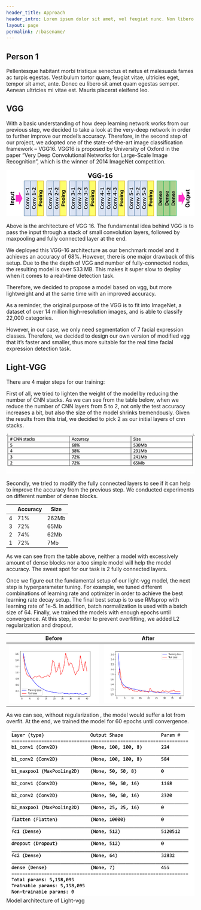 ```yaml
---
header_title: Approach
header_intro: Lorem ipsum dolor sit amet, vel feugiat nunc. Non libero ornare lectus, id in ante nam erat sollicitudin ut, ac mi. Adipisicing at euismod ac. Id eleifend massa morbi, odio dis, mauris elit facilisi. Ultrices purus, leo suscipit lorem nulla vitae hendrerit nam, ut non.
layout: page
permalink: /:basename/
---
```

## Person 1

Pellentesque habitant morbi tristique senectus et netus et malesuada fames ac turpis egestas. Vestibulum tortor quam, feugiat vitae, ultricies eget, tempor sit amet, ante. Donec eu libero sit amet quam egestas semper. Aenean ultricies mi vitae est. Mauris placerat eleifend leo.

## VGG

With a basic understanding of how deep learning network works from our previous step, we decided to take a look at the very-deep network in order to further improve our model’s accuracy. Therefore, in the second step of our project, we adopted one of the state-of-the-art image classification  framework – VGG16. VGG16 is proposed by University of Oxford in the paper “Very Deep Convolutional Networks for Large-Scale Image Recognition”, which is the winner of 2014 ImageNet competition.

![Cannot display](https://github.com/LynetteGao/639-project/blob/LynetteGao-main-page/pages/vgg16.png?raw=true)

Above is the architecture of VGG 16. The fundamental idea behind VGG is to pass the input through a stack of small convolution layers, followed by maxpooling and fully connected layer at the end. 

We deployed this VGG-16 architecture as our benchmark model and it achieves an accuracy of 68%. However, there is one major drawback of this setup. Due to the the depth of VGG and number of fully-connected nodes, the resulting model is over 533 MB. This makes it super slow to deploy when it comes to a real-time detection  task.

Therefore, we decided to propose a model based on vgg, but more lightweight and at the same time with an improved accuracy. 

As a reminder, the original purpose of the VGG is to fit into ImageNet, a dataset of over 14 million high-resolution images, and is able to classify 22,000 categories. 

However, in our case, we only need segmentation of 7 facial expression classes. Therefore, we decided to design our own version of modified vgg that it’s faster and smaller, thus more suitable for the real time facial expression detection task.

## Light-VGG

There are 4 major steps for our training:

First of all, we tried to lighten the weight of the model by reducing the number of CNN stacks. As we can see from the table below, when we reduce the number of CNN layers from 5 to 2, not only the test accuracy increases a bit, but also the size of the model shrinks tremendously. Given the results from this trial, we decided to pick 2 as our initial layers of cnn stacks.

![Cannot display](https://github.com/LynetteGao/639-project/blob/LynetteGao-main-page/pages/table1.png?raw=true)

Secondly, we tried to modify the fully connected layers to see if it can help to improve the accuracy from the previous step. We conducted experiments on different number of dense blocks.

|   	| Accuracy 	| Size  	|
|---	|----------	|-------	|
| 4 	| 71%      	| 262Mb 	|
| 3 	| 72%      	| 65Mb  	|
| 2 	| 74%      	| 62Mb  	|
| 1 	| 72%      	| 7Mb   	|

As we can see from the table above, neither a model with excessively amount of dense blocks nor  a too simple model will help the model accuracy. The sweet spot for our task is 2 fully connected layers.

Once we figure out the fundamental setup of our light-vgg model, the next step is hyperparameter tuning.  For example, we tuned different combinations of learning rate and optimizer in order to achieve the best learning rate decay setup. The final best setup is to use RMsprop with learning rate of 1e-5. In addition, batch normalization is used with a batch size of 64.
Finally, we trained the models with enough epochs until convergence. At this step, in order to prevent overfitting, we added L2 regularization and dropout. 


Before             |  After
:-------------------------:|:-------------------------:
![](https://github.com/LynetteGao/639-project/blob/LynetteGao-main-page/pages/before.png?raw=true)  |  ![](https://github.com/LynetteGao/639-project/blob/LynetteGao-main-page/pages/after.png?raw=true)

As we can see, without regularization , the model would suffer a lot from overfit.
At the end, we trained the model for 60 epochs until convergence. 


![](https://github.com/LynetteGao/639-project/blob/LynetteGao-main-page/pages/architecture.png?raw=true)
Model architecture of Light-vgg 